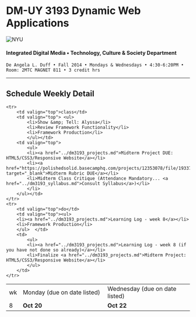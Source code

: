# DM-UY 3193 Dynamic Web Applications

![NYU](http://ws2.polishedsolid.com/de/nyu_soe_logo.png)
#### Integrated Digital Media • Technology, Culture & Society Department

    De Angela L. Duff • Fall 2014 • Mondays & Wednesdays • 4:30-6:20PM • Room: 2MTC MAGNET 811 • 3 credit hrs

---

## Schedule Weekly Detail

<table>
<tr>
<td>wk</td>
<td>Monday (due on date listed)</td>
<td>Wednesday (due on date listed)</td>
</tr>
<!-- dates -->
    <tr>
        <td valign="top" width="4%">8</td>
        <td valign="top" width="48%"><strong>Oct 20</strong></td>
        <td valign="top" width="48%"><strong>Oct 22</strong></td>
    </tr>

    <tr>
        <td valign="top">class</td>
        <td valign="top"> <ul>
            <li>Show &amp; Tell: Alyssa</li>
            <li>Review Framework Functionality</li>
            <li>Framework Production</li>
            </ul></td>
        <td valign="top">
            <ul>
            <li><a href="../dm3193_projects.md">Midterm Project DUE: HTML5/CSS3/Responsive Website</a></li>
            <li><a href="https://polishedsolid.basecamphq.com/projects/12353078/file/193376699/DM%203193%20DWA%20Midterm%20Rubric.pdf" target="_blank">Midterm Rubric DUE</a></li>
            <li>Midterm Class Critique (Attendance Mandatory... <a href="../dm3193_syllabus.md">Consult Syllabus</a>)</li>
            </li>
        </ul></td>
    </tr>
    <tr>
        <td valign="top">do</td>
        <td valign="top"><ul>
        <li><a href="../dm3193_projects.md">Learning Log - week 8</a></li>
        <li>Framework Production</li>
        </ul>  </td>
        <td>
            <ul>
            <li><a href="../dm3193_projects.md">Learning Log - week 8 (if you have not done so already)</a></li>
            <li>Finalize <a href="../dm3193_projects.md">Midterm Project: HTML5/CSS3/Responsive Website</a></li>
            </ul>
        </td>
    </tr>

</table>